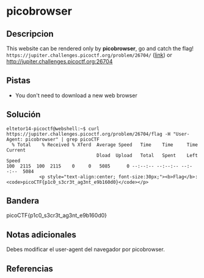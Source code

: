 # picobrowser

## Descripcion
This website can be rendered only by **picobrowser**, go and catch the flag! `https://jupiter.challenges.picoctf.org/problem/26704/` ([link](https://jupiter.challenges.picoctf.org/problem/26704/)) or http://jupiter.challenges.picoctf.org:26704

## Pistas
- You don't need to download a new web browser

## Solución

```
eltetor14-picoctf@webshell:~$ curl https://jupiter.challenges.picoctf.org/problem/26704/flag -H "User-Agent: picobrowser" | grep picoCTF
  % Total    % Received % Xferd  Average Speed   Time    Time     Time  Current
                                 Dload  Upload   Total   Spent    Left  Speed
100  2115  100  2115    0     0   5085      0 --:--:-- --:--:-- --:--:--  5084
            <p style="text-align:center; font-size:30px;"><b>Flag</b>: <code>picoCTF{p1c0_s3cr3t_ag3nt_e9b160d0}</code></p>
```

## Bandera
picoCTF{p1c0_s3cr3t_ag3nt_e9b160d0}

## Notas adicionales
Debes modificar el user-agent del navegador por picobrowser.

## Referencias


